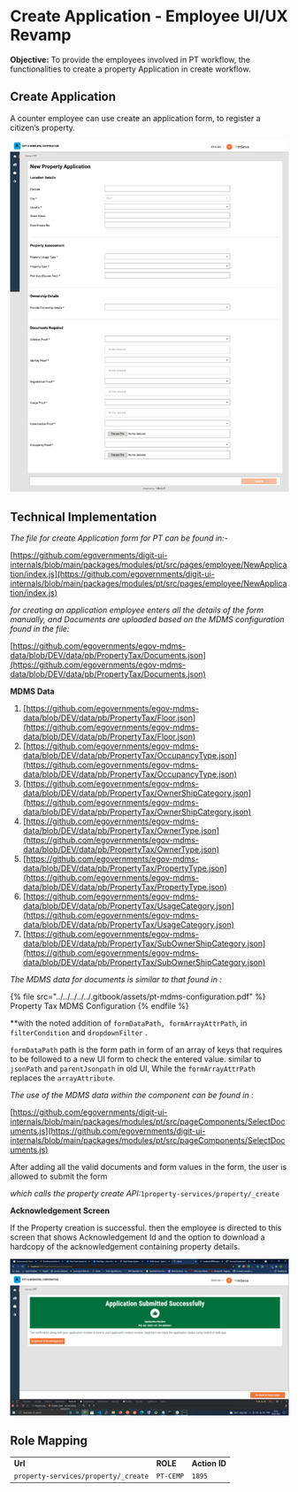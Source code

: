 # Create Application - Employee UI/UX Revamp

**Objective:** To provide the employees involved in PT workflow, the functionalities to create a property Application in create workflow.

## **Create Application**

A counter employee can use create an application form, to register a citizen’s property.

![](<../../../../../.gitbook/assets/image (190).png>)

## **Technical Implementation**

_The file for create Application form for PT can be found in:-_

[https://github.com/egovernments/digit-ui-internals/blob/main/packages/modules/pt/src/pages/employee/NewApplication/index.js](https://github.com/egovernments/digit-ui-internals/blob/main/packages/modules/pt/src/pages/employee/NewApplication/index.js)

_for creating an application employee enters all the details of the form manually, and Documents are uploaded based on the MDMS configuration found in the file:_

[https://github.com/egovernments/egov-mdms-data/blob/DEV/data/pb/PropertyTax/Documents.json](https://github.com/egovernments/egov-mdms-data/blob/DEV/data/pb/PropertyTax/Documents.json)

**MDMS Data**

1. [https://github.com/egovernments/egov-mdms-data/blob/DEV/data/pb/PropertyTax/Floor.json](https://github.com/egovernments/egov-mdms-data/blob/DEV/data/pb/PropertyTax/Floor.json)
2. [https://github.com/egovernments/egov-mdms-data/blob/DEV/data/pb/PropertyTax/OccupancyType.json](https://github.com/egovernments/egov-mdms-data/blob/DEV/data/pb/PropertyTax/OccupancyType.json)
3. [https://github.com/egovernments/egov-mdms-data/blob/DEV/data/pb/PropertyTax/OwnerShipCategory.json](https://github.com/egovernments/egov-mdms-data/blob/DEV/data/pb/PropertyTax/OwnerShipCategory.json)
4. [https://github.com/egovernments/egov-mdms-data/blob/DEV/data/pb/PropertyTax/OwnerType.json](https://github.com/egovernments/egov-mdms-data/blob/DEV/data/pb/PropertyTax/OwnerType.json)
5. [https://github.com/egovernments/egov-mdms-data/blob/DEV/data/pb/PropertyTax/PropertyType.json](https://github.com/egovernments/egov-mdms-data/blob/DEV/data/pb/PropertyTax/PropertyType.json)
6. [https://github.com/egovernments/egov-mdms-data/blob/DEV/data/pb/PropertyTax/UsageCategory.json](https://github.com/egovernments/egov-mdms-data/blob/DEV/data/pb/PropertyTax/UsageCategory.json)
7. [https://github.com/egovernments/egov-mdms-data/blob/DEV/data/pb/PropertyTax/SubOwnerShipCategory.json](https://github.com/egovernments/egov-mdms-data/blob/DEV/data/pb/PropertyTax/SubOwnerShipCategory.json)

_The MDMS data for documents is similar to that found in :_

{% file src="../../../../../.gitbook/assets/pt-mdms-configuration.pdf" %}
Property Tax MDMS Configuration
{% endfile %}

\*\*with the noted addition of `formDataPath, formArrayAttrPath`, in `filterCondition` and `dropdownFilter` .

`formDataPath` path is the form path in form of an array of keys that requires to be followed to a new UI form to check the entered value. similar to `jsonPath` and `parentJsonpath` in old UI, While the `formArrayAttrPath` replaces the `arrayAttribute`.

_The use of the MDMS data within the component can be found in :_

[https://github.com/egovernments/digit-ui-internals/blob/main/packages/modules/pt/src/pageComponents/SelectDocuments.js](https://github.com/egovernments/digit-ui-internals/blob/main/packages/modules/pt/src/pageComponents/SelectDocuments.js)

After adding all the valid documents and form values in the form, the user is allowed to submit the form

_which calls the property create API:_`1property-services/property/_create`

**Acknowledgement Screen**

If the Property creation is successful. then the employee is directed to this screen that shows Acknowledgement Id and the option to download a hardcopy of the acknowledgement containing property details.

![](<../../../../../.gitbook/assets/image (137) (5).png>)

## **Role Mapping**

|                                      |           |               |
| ------------------------------------ | --------- | ------------- |
| **Url**                              | **ROLE**  | **Action ID** |
| `property-services/property/_create` | `PT-CEMP` | `1895`        |
